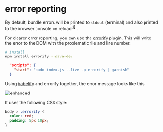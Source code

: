 # error reporting

By default, bundle errors will be printed to `stdout` (terminal) and also printed to the browser console on reload<sup>[[1]](https://github.com/substack/watchify/blob/ffaf7ec048905f707ba1876579dc7082f1d50de5/bin/cmd.js#L27-L29)</sup>
. 

For clearer error reporting, you can use the [errorify](https://github.com/zertosh/errorify) plugin. This will write the error to the DOM with the problematic file and line number.

```sh
# install
npm install errorify --save-dev
```

```json
  "scripts": {
    "start": "budo index.js --live -p errorify | garnish" 
  }
```

Using [babelify](https://www.npmjs.com/package/babelify) and errorify together, the error message looks like this:

![enhanced](http://i.imgur.com/Q4DLQBQ.png)

It uses the following CSS style:

```css
body > .errorify {
  color: red;
  padding: 5px 10px;
}
```
